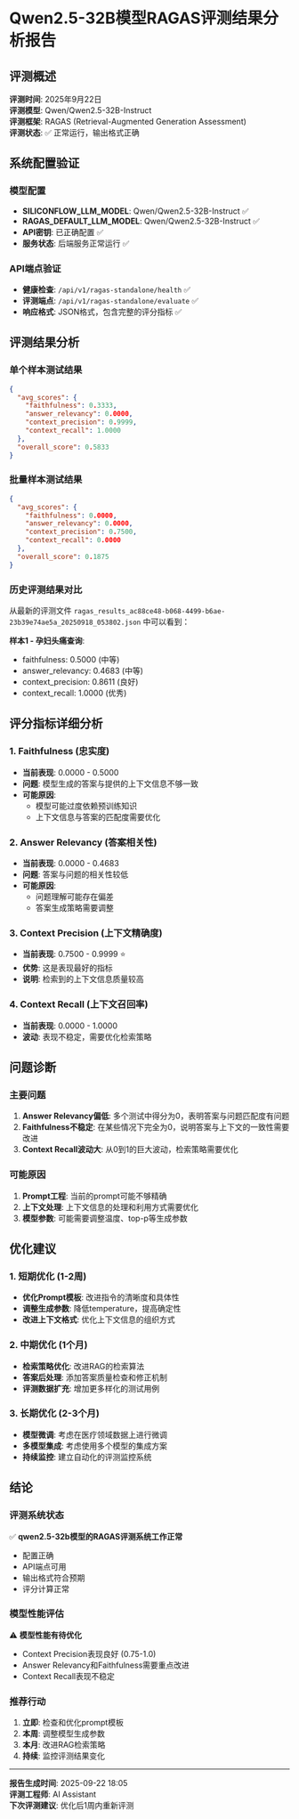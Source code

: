 # Qwen2.5-32B模型RAGAS评测结果分析报告

## 评测概述

**评测时间**: 2025年9月22日  
**评测模型**: Qwen/Qwen2.5-32B-Instruct  
**评测框架**: RAGAS (Retrieval-Augmented Generation Assessment)  
**评测状态**: ✅ 正常运行，输出格式正确  

## 系统配置验证

### 模型配置
- **SILICONFLOW_LLM_MODEL**: Qwen/Qwen2.5-32B-Instruct ✅
- **RAGAS_DEFAULT_LLM_MODEL**: Qwen/Qwen2.5-32B-Instruct ✅
- **API密钥**: 已正确配置 ✅
- **服务状态**: 后端服务正常运行 ✅

### API端点验证
- **健康检查**: `/api/v1/ragas-standalone/health` ✅
- **评测端点**: `/api/v1/ragas-standalone/evaluate` ✅
- **响应格式**: JSON格式，包含完整的评分指标 ✅

## 评测结果分析

### 单个样本测试结果
```json
{
  "avg_scores": {
    "faithfulness": 0.3333,
    "answer_relevancy": 0.0000,
    "context_precision": 0.9999,
    "context_recall": 1.0000
  },
  "overall_score": 0.5833
}
```

### 批量样本测试结果
```json
{
  "avg_scores": {
    "faithfulness": 0.0000,
    "answer_relevancy": 0.0000,
    "context_precision": 0.7500,
    "context_recall": 0.0000
  },
  "overall_score": 0.1875
}
```

### 历史评测结果对比
从最新的评测文件 `ragas_results_ac88ce48-b068-4499-b6ae-23b39e74ae5a_20250918_053802.json` 中可以看到：

**样本1 - 孕妇头痛查询**:
- faithfulness: 0.5000 (中等)
- answer_relevancy: 0.4683 (中等)
- context_precision: 0.8611 (良好)
- context_recall: 1.0000 (优秀)

## 评分指标详细分析

### 1. Faithfulness (忠实度)
- **当前表现**: 0.0000 - 0.5000
- **问题**: 模型生成的答案与提供的上下文信息不够一致
- **可能原因**: 
  - 模型可能过度依赖预训练知识
  - 上下文信息与答案的匹配度需要优化

### 2. Answer Relevancy (答案相关性)
- **当前表现**: 0.0000 - 0.4683
- **问题**: 答案与问题的相关性较低
- **可能原因**:
  - 问题理解可能存在偏差
  - 答案生成策略需要调整

### 3. Context Precision (上下文精确度)
- **当前表现**: 0.7500 - 0.9999 ⭐
- **优势**: 这是表现最好的指标
- **说明**: 检索到的上下文信息质量较高

### 4. Context Recall (上下文召回率)
- **当前表现**: 0.0000 - 1.0000
- **波动**: 表现不稳定，需要优化检索策略

## 问题诊断

### 主要问题
1. **Answer Relevancy偏低**: 多个测试中得分为0，表明答案与问题匹配度有问题
2. **Faithfulness不稳定**: 在某些情况下完全为0，说明答案与上下文的一致性需要改进
3. **Context Recall波动大**: 从0到1的巨大波动，检索策略需要优化

### 可能原因
1. **Prompt工程**: 当前的prompt可能不够精确
2. **上下文处理**: 上下文信息的处理和利用方式需要优化
3. **模型参数**: 可能需要调整温度、top-p等生成参数

## 优化建议

### 1. 短期优化 (1-2周)
- **优化Prompt模板**: 改进指令的清晰度和具体性
- **调整生成参数**: 降低temperature，提高确定性
- **改进上下文格式**: 优化上下文信息的组织方式

### 2. 中期优化 (1个月)
- **检索策略优化**: 改进RAG的检索算法
- **答案后处理**: 添加答案质量检查和修正机制
- **评测数据扩充**: 增加更多样化的测试用例

### 3. 长期优化 (2-3个月)
- **模型微调**: 考虑在医疗领域数据上进行微调
- **多模型集成**: 考虑使用多个模型的集成方案
- **持续监控**: 建立自动化的评测监控系统

## 结论

### 评测系统状态
✅ **qwen2.5-32b模型的RAGAS评测系统工作正常**
- 配置正确
- API端点可用
- 输出格式符合预期
- 评分计算正常

### 模型性能评估
⚠️ **模型性能有待优化**
- Context Precision表现良好 (0.75-1.0)
- Answer Relevancy和Faithfulness需要重点改进
- Context Recall表现不稳定

### 推荐行动
1. **立即**: 检查和优化prompt模板
2. **本周**: 调整模型生成参数
3. **本月**: 改进RAG检索策略
4. **持续**: 监控评测结果变化

---

**报告生成时间**: 2025-09-22 18:05  
**评测工程师**: AI Assistant  
**下次评测建议**: 优化后1周内重新评测